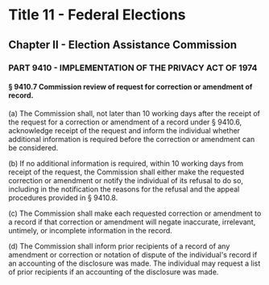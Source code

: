 
# Title 11 - Federal Elections
## Chapter II - Election Assistance Commission
### PART 9410 - IMPLEMENTATION OF THE PRIVACY ACT OF 1974
#### § 9410.7 Commission review of request for correction or amendment of record.

(a) The Commission shall, not later than 10 working days after the receipt of the request for a correction or amendment of a record under § 9410.6, acknowledge receipt of the request and inform the individual whether additional information is required before the correction or amendment can be considered.

(b) If no additional information is required, within 10 working days from receipt of the request, the Commission shall either make the requested correction or amendment or notify the individual of its refusal to do so, including in the notification the reasons for the refusal and the appeal procedures provided in § 9410.8.

(c) The Commission shall make each requested correction or amendment to a record if that correction or amendment will negate inaccurate, irrelevant, untimely, or incomplete information in the record.

(d) The Commission shall inform prior recipients of a record of any amendment or correction or notation of dispute of the individual's record if an accounting of the disclosure was made. The individual may request a list of prior recipients if an accounting of the disclosure was made.
